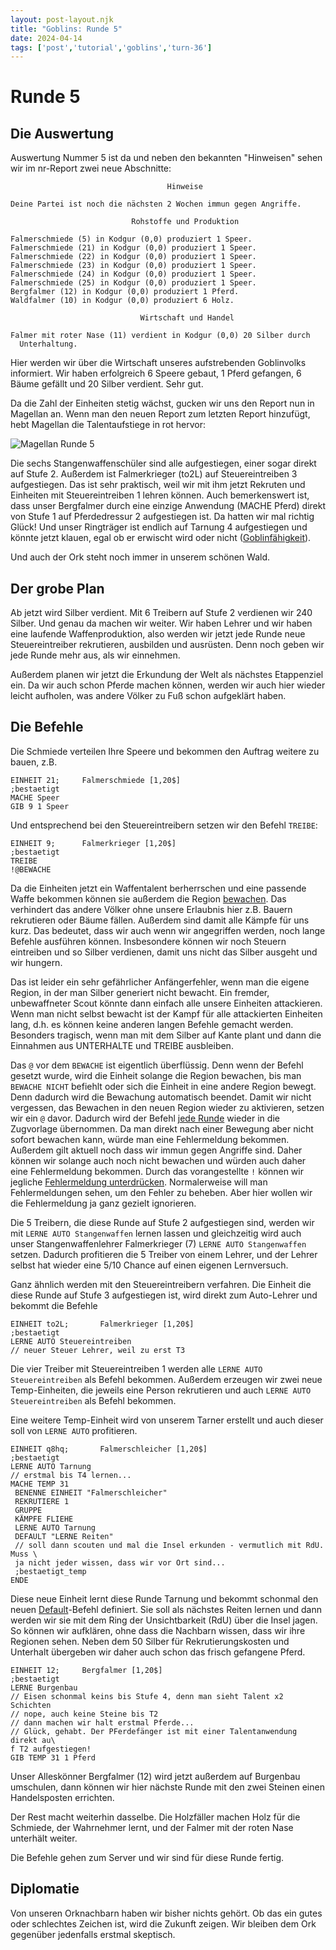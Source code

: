 ```yaml
---
layout: post-layout.njk
title: "Goblins: Runde 5"
date: 2024-04-14
tags: ['post','tutorial','goblins','turn-36']
---
```

# Runde 5
## Die Auswertung
Auswertung Nummer 5 ist da und neben den bekannten "Hinweisen" sehen wir im nr-Report zwei neue Abschnitte: 
   
                                       Hinweise

    Deine Partei ist noch die nächsten 2 Wochen immun gegen Angriffe.

                               Rohstoffe und Produktion

    Falmerschmiede (5) in Kodgur (0,0) produziert 1 Speer.
    Falmerschmiede (21) in Kodgur (0,0) produziert 1 Speer.
    Falmerschmiede (22) in Kodgur (0,0) produziert 1 Speer.
    Falmerschmiede (23) in Kodgur (0,0) produziert 1 Speer.
    Falmerschmiede (24) in Kodgur (0,0) produziert 1 Speer.
    Falmerschmiede (25) in Kodgur (0,0) produziert 1 Speer.
    Bergfalmer (12) in Kodgur (0,0) produziert 1 Pferd.
    Waldfalmer (10) in Kodgur (0,0) produziert 6 Holz.

                                 Wirtschaft und Handel

    Falmer mit roter Nase (11) verdient in Kodgur (0,0) 20 Silber durch
      Unterhaltung.

Hier werden wir über die Wirtschaft unseres aufstrebenden Goblinvolks informiert. Wir haben erfolgreich 6 Speere gebaut, 1 Pferd gefangen, 6 Bäume gefällt und 20 Silber verdient. Sehr gut. 

Da die Zahl der Einheiten stetig wächst, gucken wir uns den Report nun in Magellan an. Wenn man den neuen Report zum letzten Report hinzufügt, hebt Magellan die Talentaufstiege in rot hervor:

![Magellan Runde 5](./05_Magellan_Einheiten.png "Ansicht des Verzweigungsbaume aller Einheiten in Kodgur")

Die sechs Stangenwaffenschüler sind alle aufgestiegen, einer sogar direkt auf Stufe 2. Außerdem ist Falmerkrieger (to2L) auf Steuereintreiben 3 aufgestiegen. Das ist sehr praktisch, weil wir mit ihm jetzt Rekruten und Einheiten mit Steuereintreiben 1 lehren können.
Auch bemerkenswert ist, dass unser Bergfalmer durch eine einzige Anwendung (MACHE Pferd) direkt von Stufe 1 auf Pferdedressur 2 aufgestiegen ist. Da hatten wir mal richtig Glück! Und unser Ringträger ist endlich auf Tarnung 4 aufgestiegen und könnte jetzt klauen, egal ob er erwischt wird oder nicht ([Goblinfähigkeit](https://wiki.eressea.de/index.php/Rassen#Goblins)).

Und auch der Ork steht noch immer in unserem schönen Wald.


## Der grobe Plan

Ab jetzt wird Silber verdient. Mit 6 Treibern auf Stufe 2 verdienen wir 240 Silber. Und genau da machen wir weiter. Wir haben Lehrer und wir haben eine laufende Waffenproduktion, also werden wir jetzt jede Runde neue Steuereintreiber rekrutieren, ausbilden und ausrüsten. Denn noch geben wir jede Runde mehr aus, als wir einnehmen.

Außerdem planen wir jetzt die Erkundung der Welt als nächstes Etappenziel ein. Da wir auch schon Pferde machen können, werden wir auch hier wieder leicht aufholen, was andere Völker zu Fuß schon aufgeklärt haben. 


## Die Befehle

Die Schmiede verteilen Ihre Speere und bekommen den Auftrag weitere zu bauen, z.B.

    EINHEIT 21;		Falmerschmiede [1,20$]
    ;bestaetigt
    MACHE Speer
    GIB 9 1 Speer

Und entsprechend bei den Steuereintreibern setzen wir den Befehl `TREIBE`:

    EINHEIT 9;		Falmerkrieger [1,20$]
    ;bestaetigt
    TREIBE 
    !@BEWACHE

Da die Einheiten jetzt ein Waffentalent berherrschen und eine passende Waffe bekommen können sie außerdem die Region [bewachen](https://wiki.eressea.de/index.php/BEWACHE). Das verhindert das andere Völker ohne unsere Erlaubnis hier z.B. Bauern rekrutieren oder Bäume fällen. Außerdem sind damit alle Kämpfe für uns kurz. Das bedeutet, dass wir auch wenn wir angegriffen werden, noch lange Befehle ausführen können. Insbesondere können wir noch Steuern eintreiben und so Silber verdienen, damit uns nicht das Silber ausgeht und wir hungern.

Das ist leider ein sehr gefährlicher Anfängerfehler, wenn man die eigene Region, in der man Silber generiert nicht bewacht. Ein fremder, unbewaffneter Scout könnte dann einfach alle unsere Einheiten attackieren. Wenn man nicht selbst bewacht ist der Kampf für alle attackierten Einheiten lang, d.h. es können keine anderen langen Befehle gemacht werden. Besonders tragisch, wenn man mit dem Silber auf Kante plant und dann die Einnahmen aus UNTERHALTE und TREIBE ausbleiben.

Das `@` vor dem `BEWACHE` ist eigentlich überflüssig. Denn wenn der Befehl gesetzt wurde, wird die Einheit solange die Region bewachen, bis man `BEWACHE NICHT` befiehlt oder sich die Einheit in eine andere Region bewegt. Denn dadurch wird die Bewachung automatisch beendet. Damit wir nicht vergessen, das Bewachen in den neuen Region wieder zu aktivieren, setzen wir ein `@` davor. Dadurch wird der Befehl [jede Runde](https://wiki.eressea.de/index.php/Befehl#Kurze_Befehle_dauerhaft_ausf%C3%BChren) wieder in die Zugvorlage übernommen. Da man direkt nach einer Bewegung aber nicht sofort bewachen kann, würde man eine Fehlermeldung bekommen. Außerdem gilt aktuell noch dass wir immun gegen Angriffe sind. Daher können wir solange auch noch nicht bewachen und würden auch daher eine Fehlermeldung bekommen. Durch das vorangestellte `!` können wir jegliche [Fehlermeldung unterdrücken](https://wiki.eressea.de/index.php/Befehl#Fehler_unterdr%C3%BCcken). Normalerweise will man Fehlermeldungen sehen, um den Fehler zu beheben. Aber hier wollen wir die Fehlermeldung ja ganz gezielt ignorieren. 

Die 5 Treibern, die diese Runde auf Stufe 2 aufgestiegen sind, werden wir mit `LERNE AUTO Stangenwaffen` lernen lassen und gleichzeitig wird auch unser Stangenwaffenlehrer Falmerkrieger (7) `LERNE AUTO Stangenwaffen` setzen. Dadurch profitieren die 5 Treiber von einem Lehrer, und der Lehrer selbst hat wieder eine 5/10 Chance auf einen eigenen Lernversuch.

Ganz ähnlich werden mit den Steuereintreibern verfahren. Die Einheit die diese Runde auf Stufe 3 aufgestiegen ist, wird direkt zum Auto-Lehrer und bekommt die Befehle 

    EINHEIT to2L;		Falmerkrieger [1,20$]
    ;bestaetigt
    LERNE AUTO Steuereintreiben
    // neuer Steuer Lehrer, weil zu erst T3

Die vier Treiber mit Steuereintreiben 1 werden alle `LERNE AUTO Steuereintreiben` als Befehl bekommen. Außerdem erzeugen wir zwei neue Temp-Einheiten, die jeweils eine Person rekrutieren und auch `LERNE AUTO Steuereintreiben` als Befehl bekommen.

Eine weitere Temp-Einheit wird von unserem Tarner erstellt und auch dieser soll von `LERNE AUTO` profitieren.   

    EINHEIT q8hq;		Falmerschleicher [1,20$]
    ;bestaetigt
    LERNE AUTO Tarnung
    // erstmal bis T4 lernen...
    MACHE TEMP 31
     BENENNE EINHEIT "Falmerschleicher"
     REKRUTIERE 1
     GRUPPE
     KÄMPFE FLIEHE
     LERNE AUTO Tarnung
     DEFAULT "LERNE Reiten"
     // soll dann scouten und mal die Insel erkunden - vermutlich mit RdU. Muss \
     ja nicht jeder wissen, dass wir vor Ort sind...
     ;bestaetigt_temp
    ENDE

Diese neue Einheit lernt diese Runde Tarnung und bekommt schonmal den neuen [Default](https://wiki.eressea.de/index.php/DEFAULT)-Befehl definiert. Sie soll als nächstes Reiten lernen und dann werden wir sie mit dem Ring der Unsichtbarkeit (RdU) über die Insel jagen. So können wir aufklären, ohne dass die Nachbarn wissen, dass wir ihre Regionen sehen. Neben dem 50 Silber für Rekrutierungskosten und Unterhalt übergeben wir daher auch schon das frisch gefangene Pferd. 

    EINHEIT 12;		Bergfalmer [1,20$]
    ;bestaetigt
    LERNE Burgenbau
    // Eisen schonmal keins bis Stufe 4, denn man sieht Talent x2 Schichten
    // nope, auch keine Steine bis T2
    // dann machen wir halt erstmal Pferde...
    // Glück, gehabt. Der PFerdefänger ist mit einer Talentanwendung direkt au\
    f T2 aufgestiegen!
    GIB TEMP 31 1 Pferd

Unser Alleskönner Bergfalmer (12) wird jetzt außerdem auf Burgenbau umschulen, dann können wir hier nächste Runde mit den zwei Steinen einen Handelsposten errichten. 

Der Rest macht weiterhin dasselbe. Die Holzfäller machen Holz für die Schmiede, der Wahrnehmer lernt, und der Falmer mit der roten Nase unterhält weiter.

Die Befehle gehen zum Server und wir sind für diese Runde fertig.

## Diplomatie

Von unseren Orknachbarn haben wir bisher nichts gehört. Ob das ein gutes oder schlechtes Zeichen ist, wird die Zukunft zeigen. Wir bleiben dem Ork gegenüber jedenfalls erstmal skeptisch.